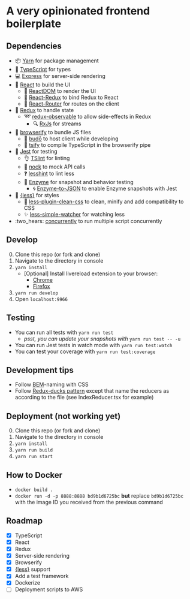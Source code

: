 # A very opinionated frontend boilerplate

## Dependencies
- :package: [Yarn](https://yarnpkg.com/lang/en/) for package management
- :muscle: [TypeScript](https://www.typescriptlang.org/) for types
- :computer: [Express](https://expressjs.com/) for server-side rendering
- :eyes: [React](https://facebook.github.io/react/) to build the UI
    - :calling: [ReactDOM](https://facebook.github.io/react/docs/react-dom.html) to render the UI
    - :tada: [React-Redux](https://github.com/reactjs/react-redux) to bind Redux to React
    -  :milky_way: [React-Router](https://github.com/ReactTraining/react-router) for routes on the client
- :gift: [Redux](https://github.com/reactjs/redux) to handle state
    - :loop: [redux-observable](https://redux-observable.js.org/) to allow side-effects in Redux
        - :mag: [RxJs](https://github.com/ReactiveX/RxJS) for streams
- :electric_plug: [browserify](http://browserify.org/) to bundle JS files
    - :flashlight: [budō](https://github.com/mattdesl/budo) to host client while developing
    - :punch: [tsify](https://github.com/TypeStrong/tsify) to compile TypeScript in the browserify pipe
- :pray: [Jest](https://facebook.github.io/jest/) for testing
    - :ok_hand: [TSlint](https://palantir.github.io/tslint/) for linting
    - :runner: [nock](https://github.com/node-nock/nock) to mock API calls
    - :question: [lesshint](https://github.com/lesshint/lesshint) to lint less
    - :bust_in_silhouette: [Enzyme](https://github.com/airbnb/enzyme) for snapshot and behavior testing
        - :cyclone: [Enzyme-to-JSON](https://github.com/adriantoine/enzyme-to-json) to enable Enzyme snapshots with Jest
- :nail_care: [{less}](http://lesscss.org/) for styles
    - :kiss: [less-plugin-clean-css](https://github.com/less/less-plugin-clean-css) to clean, minify and add compatibility to CSS
    - :sparkles: [less-simple-watcher](https://github.com/jonycheung/deadsimple-less-watch-compiler) for watching less
- :two_hears: [concurrently](https://github.com/kimmobrunfeldt/concurrently) to run multiple script concurrently
  
## Develop

0. Clone this repo (or fork and clone)
1. Navigate to the directory in console
2. `yarn install`
    - [Optional] Install livereload extension to your browser:
        - [Chrome](https://chrome.google.com/webstore/detail/livereload/jnihajbhpnppcggbcgedagnkighmdlei?hl=en)
        - [Firefox](https://addons.mozilla.org/en-gb/firefox/addon/livereload/)
3. `yarn run develop`
4. Open `localhost:9966`

## Testing

- You can run all tests with `yarn run test`
    - *psst, you can update your snapshots with* `yarn run test -- -u`
- You can run Jest tests in watch mode with `yarn run test:watch`
- You can test your coverage with `yarn run test:coverage`

## Development tips
- Follow [BEM](http://getbem.com/naming/)-naming with CSS
- Follow [Redux-ducks pattern](https://github.com/erikras/ducks-modular-redux) except that name the reducers as according to the file (see IndexReducer.tsx for example)

## Deployment (not working yet)

0. Clone this repo (or fork and clone)
1. Navigate to the directory in console
2. `yarn install`
3. `yarn run build`
4. `yarn run start`

## How to Docker

* `docker build .`
* `docker run -d -p 8888:8888 bd9b1d6725bc` **but** replace `bd9b1d6725bc` with the image ID you received from the previous command

## Roadmap

* [x] TypeScript
* [x] React
* [x] Redux
* [x] Server-side rendering
* [x] Browserify
* [x] [{less}](http://lesscss.org/) support
* [x] Add a test framework
* [x] Dockerize
* [ ] Deployment scripts to AWS
